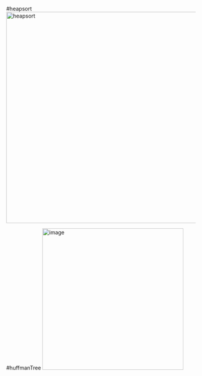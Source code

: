#heapsort
<img width="560" alt="heapsort" src="https://github.com/s2613517/Homework8/assets/127803159/182bf675-0d81-4b96-b87a-e6c55af36f03">

#huffmanTree
<img width="375" alt="image" src="https://github.com/s2613517/Homework8/assets/127803159/0ddab1fe-93b9-4ac6-b391-6a7c1f5e9581">

